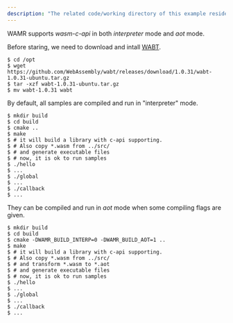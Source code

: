 ```yaml
---
description: "The related code/working directory of this example resides in directory {WAMR_DIR}/samples/wasm-c-api"
---
```

WAMR supports *wasm-c-api* in both *interpreter* mode and *aot* mode.

Before staring, we need to download and intall [WABT](https://github.com/WebAssembly/wabt/releases/latest).

``` shell
$ cd /opt
$ wget https://github.com/WebAssembly/wabt/releases/download/1.0.31/wabt-1.0.31-ubuntu.tar.gz
$ tar -xzf wabt-1.0.31-ubuntu.tar.gz
$ mv wabt-1.0.31 wabt
```

By default, all samples are compiled and run in "interpreter" mode.


``` shell
$ mkdir build
$ cd build
$ cmake ..
$ make
$ # it will build a library with c-api supporting.
$ # Also copy *.wasm from ../src/
$ # and generate executable files
$ # now, it is ok to run samples
$ ./hello
$ ...
$ ./global
$ ...
$ ./callback
$ ...
```

They can be compiled and run in *aot* mode when some compiling flags are given.

``` shell
$ mkdir build
$ cd build
$ cmake -DWAMR_BUILD_INTERP=0 -DWAMR_BUILD_AOT=1 ..
$ make
$ # it will build a library with c-api supporting.
$ # Also copy *.wasm from ../src/
$ # and transform *.wasm to *.aot
$ # and generate executable files
$ # now, it is ok to run samples
$ ./hello
$ ...
$ ./global
$ ...
$ ./callback
$ ...
```
